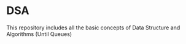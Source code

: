 # DSA
This repository includes all the basic concepts of Data Structure and Algorithms (Until Queues)

